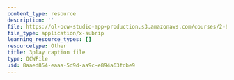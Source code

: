 ```yaml
---
content_type: resource
description: ''
file: https://ol-ocw-studio-app-production.s3.amazonaws.com/courses/2-627-fundamentals-of-photovoltaics-fall-2013/8aaed854eaaa5d9daa9ce894a63fdbe9_a6NFLJ082vI.vtt
file_type: application/x-subrip
learning_resource_types: []
resourcetype: Other
title: 3play caption file
type: OCWFile
uid: 8aaed854-eaaa-5d9d-aa9c-e894a63fdbe9
---
```

